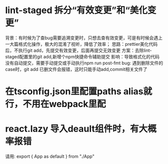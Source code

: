 # lint-staged 拆分“有效变更”和“美化变更”
背景：有时候为了查bug需要追溯变更时，只想去查有效变更，可是有时候会遇上一大篇格式化操作，极大的混淆了视听，降低了效率；
思路：prettier美化代码后，不执行git add，先提交有效变更，后面再提交无效变更
方案：去除lint-staged配置里的git add,新增个npm快捷命令辅助提交
影响：导致格式化的代码没有自动提交，需要手动提交或手动执行npm run post-fmt
bug: 遇到删除文件的case时，git add 已删文件会报错，这时只能手动add,commit相关文件了

# 在tsconfig.json里配置paths alias就行，不用在webpack里配

# react.lazy 导入deault组件时，有大概率报错
请用:
export { App as default } from "./App"
